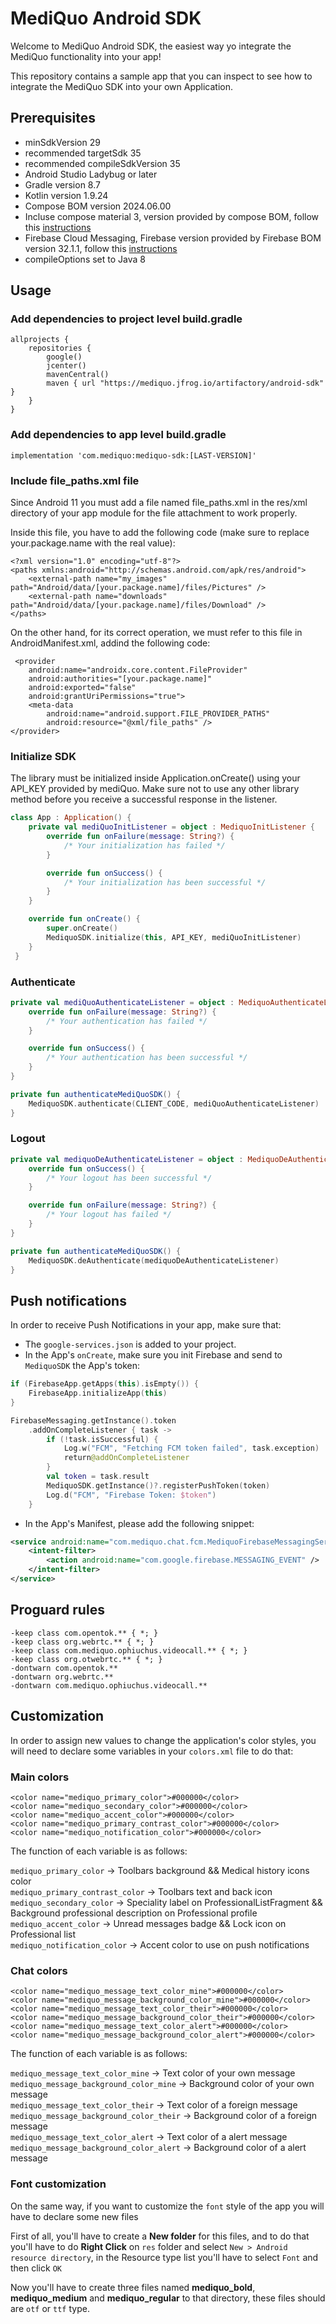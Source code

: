 # MediQuo Android SDK
Welcome to MediQuo Android SDK, the easiest way yo integrate the MediQuo functionality into your app!

This repository contains a sample app that you can inspect to see how to integrate the MediQuo SDK into your own Application.

## Prerequisites
- minSdkVersion 29
- recommended targetSdk 35
- recommended compileSdkVersion 35
- Android Studio Ladybug or later
- Gradle version 8.7
- Kotlin version 1.9.24
- Compose BOM version 2024.06.00
- Incluse compose material 3, version provided by compose BOM, follow this [instructions](https://developer.android.com/develop/ui/compose/setup#setup-compose)
- Firebase Cloud Messaging, Firebase version provided by Firebase BOM version 32.1.1, follow this [instructions](https://firebase.google.com/docs/cloud-messaging/android/client)
- compileOptions set to Java 8

## Usage

### Add dependencies to project level build.gradle
````
allprojects {
    repositories {
        google()
        jcenter()
        mavenCentral()
        maven { url "https://mediquo.jfrog.io/artifactory/android-sdk" }
    }
}
````
### Add dependencies to app level build.gradle
````
implementation 'com.mediquo:mediquo-sdk:[LAST-VERSION]'
````

### Include file_paths.xml file
Since Android 11 you must add a file named file_paths.xml in the res/xml directory of your app module for the file attachment to work properly.

Inside this file, you have to add the following code (make sure to replace your.package.name with the real value):
````
<?xml version="1.0" encoding="utf-8"?>
<paths xmlns:android="http://schemas.android.com/apk/res/android">
    <external-path name="my_images" path="Android/data/[your.package.name]/files/Pictures" />
    <external-path name="downloads" path="Android/data/[your.package.name]/files/Download" />
</paths>
````
On the other hand, for its correct operation, we must refer to this file in AndroidManifest.xml, addind the following code:
````
 <provider
    android:name="androidx.core.content.FileProvider"
    android:authorities="[your.package.name]"
    android:exported="false"
    android:grantUriPermissions="true">
    <meta-data
        android:name="android.support.FILE_PROVIDER_PATHS"
        android:resource="@xml/file_paths" />
</provider>
````
### Initialize SDK
The library must be initialized inside Application.onCreate() using your API_KEY provided by mediQuo. Make sure not to use any other library method before you receive a successful response in the listener.
````kotlin
class App : Application() {
    private val mediQuoInitListener = object : MediquoInitListener {
        override fun onFailure(message: String?) {
            /* Your initialization has failed */
        }

        override fun onSuccess() {
            /* Your initialization has been successful */
        }
    }

    override fun onCreate() {
        super.onCreate()
        MediquoSDK.initialize(this, API_KEY, mediQuoInitListener)
    }
 }
````
### Authenticate
````kotlin
private val mediQuoAuthenticateListener = object : MediquoAuthenticateListener {
    override fun onFailure(message: String?) {
        /* Your authentication has failed */
    }

    override fun onSuccess() {
        /* Your authentication has been successful */
    }
}

private fun authenticateMediQuoSDK() {
    MediquoSDK.authenticate(CLIENT_CODE, mediQuoAuthenticateListener)
}
````
### Logout
````kotlin
private val mediquoDeAuthenticateListener = object : MediquoDeAuthenticateListener {
    override fun onSuccess() {
        /* Your logout has been successful */
    }

    override fun onFailure(message: String?) {
        /* Your logout has failed */
    }
}

private fun authenticateMediQuoSDK() {
    MediquoSDK.deAuthenticate(mediquoDeAuthenticateListener)
}
````
## Push notifications

In order to receive Push Notifications in your app, make sure that:
- The `google-services.json` is added to your project. 
- In the App's `onCreate`, make sure you init Firebase and send to `MediquoSDK` the App's token:

```kotlin
if (FirebaseApp.getApps(this).isEmpty()) {
    FirebaseApp.initializeApp(this)
}

FirebaseMessaging.getInstance().token
    .addOnCompleteListener { task ->
        if (!task.isSuccessful) {
            Log.w("FCM", "Fetching FCM token failed", task.exception)
            return@addOnCompleteListener
        }
        val token = task.result
        MediquoSDK.getInstance()?.registerPushToken(token)
        Log.d("FCM", "Firebase Token: $token")
    }
```

- In the App's Manifest, please add the following snippet:

```xml
<service android:name="com.mediquo.chat.fcm.MediquoFirebaseMessagingService" android:exported="false">
	<intent-filter>
		<action android:name="com.google.firebase.MESSAGING_EVENT" />
	</intent-filter>
</service>
```

## Proguard rules

````
-keep class com.opentok.** { *; }
-keep class org.webrtc.** { *; }
-keep class com.mediquo.ophiuchus.videocall.** { *; }
-keep class org.otwebrtc.** { *; }
-dontwarn com.opentok.**
-dontwarn org.webrtc.**
-dontwarn com.mediquo.ophiuchus.videocall.**
````

## Customization

In order to assign new values ​​to change the application's color styles, you will need to declare some variables in your `colors.xml` file to do that:

### Main colors

````
<color name="mediquo_primary_color">#000000</color>
<color name="mediquo_secondary_color">#000000</color>
<color name="mediquo_accent_color">#000000</color>
<color name="mediquo_primary_contrast_color">#000000</color>
<color name="mediquo_notification_color">#000000</color>
````

The function of each variable is as follows:

`mediquo_primary_color` -> Toolbars background && Medical history icons color  
`mediquo_primary_contrast_color` -> Toolbars text and back icon  
`mediquo_secondary_color` -> Speciality label on ProfessionalListFragment && Background professional description on Professional profile  
`mediquo_accent_color` -> Unread messages badge && Lock icon on Professional list  
`mediquo_notification_color` -> Accent color to use on push notifications    

### Chat colors

````
<color name="mediquo_message_text_color_mine">#000000</color>
<color name="mediquo_message_background_color_mine">#000000</color>
<color name="mediquo_message_text_color_their">#000000</color>
<color name="mediquo_message_background_color_their">#000000</color>
<color name="mediquo_message_text_color_alert">#000000</color>
<color name="mediquo_message_background_color_alert">#000000</color>
````

The function of each variable is as follows:

`mediquo_message_text_color_mine` -> Text color of your own message  
`mediquo_message_background_color_mine` -> Background color of your own message  
`mediquo_message_text_color_their` -> Text color of a foreign message  
`mediquo_message_background_color_their` -> Background color of a foreign message  
`mediquo_message_text_color_alert` -> Text color of a alert message  
`mediquo_message_background_color_alert` -> Background color of a alert message

### Font customization
On the same way, if you want to customize the `font` style of the app you will have to declare some new files

First of all, you'll have to create a **New folder** for this files, and to do that you'll have to do **Right Click** on `res` folder and select `New > Android resource directory`, in the Resource type list you'll have to select `Font` and then click `OK`

Now you'll have to create three files named **mediquo_bold**, **mediquo_medium** and **mediquo_regular** to that directory, these files should are `otf` or `ttf` type.